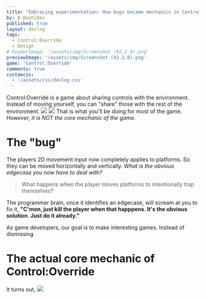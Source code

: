 ```yaml
---
title: "Embracing experimentation: How bugs became mechanics in Control:Override" 
by: B-DeshiDev
published: true
layout: devlog
tags:
  - Control:Override
  - Design
# headerImage: '/assets/img/Screenshot (92.2.0).png'
previewImage: '/assets/img/Screenshot (92.2.0).png'
game: 'Control:Override'
comments: true
customcss:
  - '/assets/css/devlog.css'
---
```

Control:Override is a game about sharing controls with the environment. Instead of moving yourself, you can "share" those with the rest of the environment. 
<img src="https://img.itch.zone/aW1nLzU3MjMyMDQuZ2lm/original/n6I3Ov.gif" />
<img src="https://cdn.akamai.steamstatic.com/steam/apps/1406090/extras/not-a-gif.gif?t=1618990597" />
That is what you'll be doing for most of the game. *However, it is NOT the core mechanic of the game.*
# The "bug"
The players 2D movement input now completely applies to platforms. So they can be moved horizontally and vertically. *What is the obvious edgecase you now have to deal with?*
>What happens when the player moves platforms to intentionally trap themselves? 


The programmer brain, once it identifies an edgecase, will scream at you to fix it, **"C'mon, just kill the player when that happpens. It's the obvious solution. Just do it already."**

As game developers, our goal is to make interesting games. Instead of dismissing 

# The actual core mechanic of Control:Override
It turns out, 
<img src="https://cdn.akamai.steamstatic.com/steam/apps/1406090/extras/bugs-features-tools.gif?t=1681819544">

